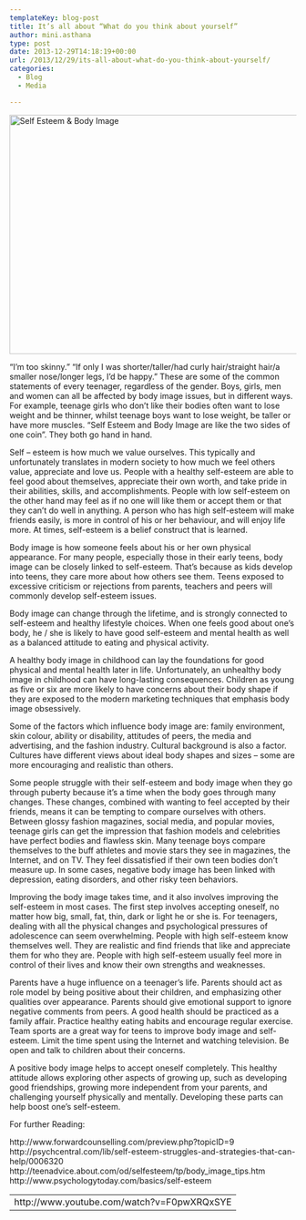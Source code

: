 ```yaml
---
templateKey: blog-post
title: It’s all about “What do you think about yourself”
author: mini.asthana
type: post
date: 2013-12-29T14:18:19+00:00
url: /2013/12/29/its-all-about-what-do-you-think-about-yourself/
categories:
  - Blog
  - Media

---
```

<p style="text-align: left;">
  <img class="aligncenter size-large wp-image-422" alt="Self Esteem & Body Image" src="https://i0.wp.com/ilaasthana.in/wp-content/uploads/2013/12/body-shapes-sketch-for-blog-1024x843.jpg?resize=512%2C420" width="512" height="420" data-recalc-dims="1" />
</p>

<p style="text-align: left;">
  &#8220;I&#8217;m too skinny.&#8221; &#8220;If only I was shorter/taller/had curly hair/straight hair/a smaller nose/longer legs, I&#8217;d be happy.&#8221; These are some of the common statements of every teenager, regardless of the gender. Boys, girls, men and women can all be affected by body image issues, but in different ways. For example, teenage girls who don’t like their bodies often want to lose weight and be thinner, whilst teenage boys want to lose weight, be taller or have more muscles. “Self Esteem and Body Image are like the two sides of one coin”. They both go hand in hand.
</p>

<p style="text-align: left;">
  Self &#8211; esteem is how much we value ourselves. This typically and unfortunately translates in modern society to how much we feel others value, appreciate and love us. People with a healthy self-esteem are able to feel good about themselves, appreciate their own worth, and take pride in their abilities, skills, and accomplishments. People with low self-esteem on the other hand may feel as if no one will like them or accept them or that they can&#8217;t do well in anything. A person who has high self-esteem will make friends easily, is more in control of his or her behaviour, and will enjoy life more. At times, self-esteem is a belief construct that is learned.
</p>

<p style="text-align: left;">
  Body image is how someone feels about his or her own physical appearance. For many people, especially those in their early teens, body image can be closely linked to self-esteem. That&#8217;s because as kids develop into teens, they care more about how others see them. Teens exposed to excessive criticism or rejections from parents, teachers and peers will commonly develop self-esteem issues.
</p>

<p style="text-align: left;">
  Body image can change through the lifetime, and is strongly connected to self-esteem and healthy lifestyle choices. When one feels good about one’s body, he / she is likely to have good self-esteem and mental health as well as a balanced attitude to eating and physical activity.
</p>

<p style="text-align: left;">
  A healthy body image in childhood can lay the foundations for good physical and mental health later in life. Unfortunately, an unhealthy body image in childhood can have long-lasting consequences. Children as young as five or six are more likely to have concerns about their body shape if they are exposed to the modern marketing techniques that emphasis body image obsessively.
</p>

<p style="text-align: left;">
  Some of the factors which influence body image are: family environment, skin colour, ability or disability, attitudes of peers, the media and advertising, and the fashion industry. Cultural background is also a factor. Cultures have different views about ideal body shapes and sizes – some are more encouraging and realistic than others.
</p>

<p style="text-align: left;">
  Some people struggle with their self-esteem and body image when they go through puberty because it&#8217;s a time when the body goes through many changes. These changes, combined with wanting to feel accepted by their friends, means it can be tempting to compare ourselves with others. Between glossy fashion magazines, social media, and popular movies, teenage girls can get the impression that fashion models and celebrities have perfect bodies and flawless skin. Many teenage boys compare themselves to the buff athletes and movie stars they see in magazines, the Internet, and on TV. They feel dissatisfied if their own teen bodies don&#8217;t measure up. In some cases, negative body image has been linked with depression, eating disorders, and other risky teen behaviors.
</p>

<p style="text-align: left;">
  Improving the body image takes time, and it also involves improving the self-esteem in most cases. The first step involves accepting oneself, no matter how big, small, fat, thin, dark or light he or she is. For teenagers, dealing with all the physical changes and psychological pressures of adolescence can seem overwhelming. People with high self-esteem know themselves well. They are realistic and find friends that like and appreciate them for who they are. People with high self-esteem usually feel more in control of their lives and know their own strengths and weaknesses.
</p>

<p style="text-align: left;">
  Parents have a huge influence on a teenager’s life. Parents should act as role model by being positive about their children, and emphasizing other qualities over appearance. Parents should give emotional support to ignore negative comments from peers. A good health should be practiced as a family affair. Practice healthy eating habits and encourage regular exercise. Team sports are a great way for teens to improve body image and self-esteem. Limit the time spent using the Internet and watching television. Be open and talk to children about their concerns.
</p>

<p style="text-align: left;">
  A positive body image helps to accept oneself completely. This healthy attitude allows exploring other aspects of growing up, such as developing good friendships, growing more independent from your parents, and challenging yourself physically and mentally. Developing these parts can help boost one’s self-esteem.
</p>

<p style="text-align: left;">
  For further Reading:
</p>

<p style="text-align: left;">
  http://www.forwardcounselling.com/preview.php?topicID=9<br /> http://psychcentral.com/lib/self-esteem-struggles-and-strategies-that-can-help/0006320<br /> http://teenadvice.about.com/od/selfesteem/tp/body_image_tips.htm<br /> http://www.psychologytoday.com/basics/self-esteem
</p>

<table border="0" cellpadding="0" cellspacing="0" width="425">
  <tr>
    <td>
      http://www.youtube.com/watch?v=F0pwXRQxSYE
    </td>
  </tr>
</table>